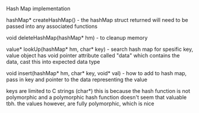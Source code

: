 Hash Map implementation

hashMap* createHashMap() - the hashMap struct returned will need to be passed into any associated functions

void deleteHashMap(hashMap* hm) - to cleanup memory

value* lookUp(hashMap* hm, char* key) - search hash map for spesific key, value object has void pointer attribute called "data" which contains the data, cast this into expected data type

void insert(hashMap* hm, char* key, void* val) - how to add to hash map, pass in key and pointer to the data representing the value


keys are limited to C strings (char*) this is because the hash function is not polymorphic and a polymorphic hash function doesn't seem that valuable tbh.
the values however, are fully polymorphic, which is nice
